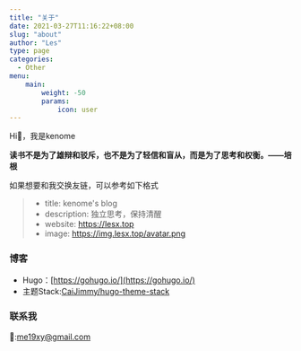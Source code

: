 ```yaml
---
title: "关于"
date: 2021-03-27T11:16:22+08:00
slug: "about"
author: "Les"
type: page
categories:
  - Other
menu:
    main:
        weight: -50
        params:
            icon: user  
---
```


Hi👋，我是kenome

**读书不是为了雄辩和驳斥，也不是为了轻信和盲从，而是为了思考和权衡。——培根**

如果想要和我交换友链，可以参考如下格式

>  - title: kenome's blog
>  - description: 独立思考，保持清醒
>  - website: https://lesx.top
>  - image: https://img.lesx.top/avatar.png

### 博客

* Hugo：[https://gohugo.io/](https://gohugo.io/)
* 主题Stack:[CaiJimmy/hugo-theme-stack](https://github.com/CaiJimmy/hugo-theme-stack)

### 联系我

📧:me19xy@gmail.com
